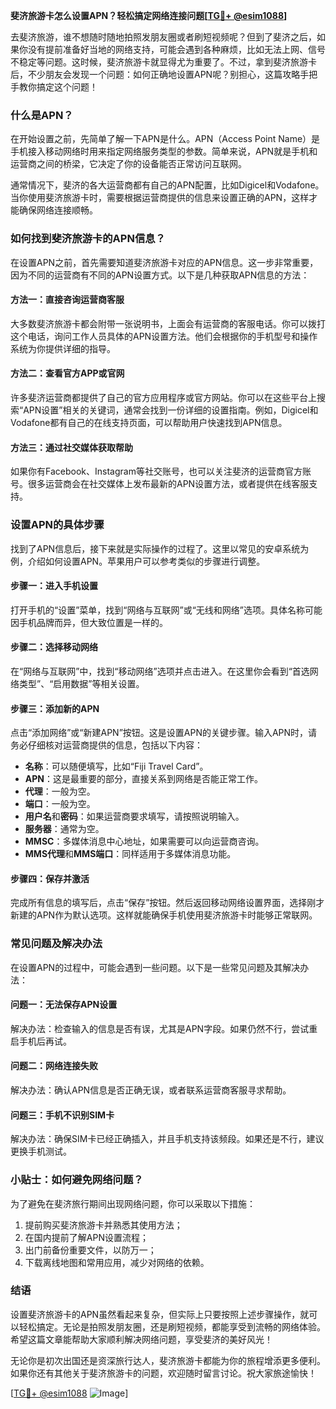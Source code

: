 **斐济旅游卡怎么设置APN？轻松搞定网络连接问题[[TG💪+ @esim1088](https://t.me/s/esim1088)]**

去斐济旅游，谁不想随时随地拍照发朋友圈或者刷短视频呢？但到了斐济之后，如果你没有提前准备好当地的网络支持，可能会遇到各种麻烦，比如无法上网、信号不稳定等问题。这时候，斐济旅游卡就显得尤为重要了。不过，拿到斐济旅游卡后，不少朋友会发现一个问题：如何正确地设置APN呢？别担心，这篇攻略手把手教你搞定这个问题！

### 什么是APN？

在开始设置之前，先简单了解一下APN是什么。APN（Access Point Name）是手机接入移动网络时用来指定网络服务类型的参数。简单来说，APN就是手机和运营商之间的桥梁，它决定了你的设备能否正常访问互联网。

通常情况下，斐济的各大运营商都有自己的APN配置，比如Digicel和Vodafone。当你使用斐济旅游卡时，需要根据运营商提供的信息来设置正确的APN，这样才能确保网络连接顺畅。

### 如何找到斐济旅游卡的APN信息？

在设置APN之前，首先需要知道斐济旅游卡对应的APN信息。这一步非常重要，因为不同的运营商有不同的APN设置方式。以下是几种获取APN信息的方法：

#### 方法一：直接咨询运营商客服

大多数斐济旅游卡都会附带一张说明书，上面会有运营商的客服电话。你可以拨打这个电话，询问工作人员具体的APN设置方法。他们会根据你的手机型号和操作系统为你提供详细的指导。

#### 方法二：查看官方APP或官网

许多斐济运营商都提供了自己的官方应用程序或官方网站。你可以在这些平台上搜索“APN设置”相关的关键词，通常会找到一份详细的设置指南。例如，Digicel和Vodafone都有自己的在线支持页面，可以帮助用户快速找到APN信息。

#### 方法三：通过社交媒体获取帮助

如果你有Facebook、Instagram等社交账号，也可以关注斐济的运营商官方账号。很多运营商会在社交媒体上发布最新的APN设置方法，或者提供在线客服支持。

### 设置APN的具体步骤

找到了APN信息后，接下来就是实际操作的过程了。这里以常见的安卓系统为例，介绍如何设置APN。苹果用户可以参考类似的步骤进行调整。

#### 步骤一：进入手机设置

打开手机的“设置”菜单，找到“网络与互联网”或“无线和网络”选项。具体名称可能因手机品牌而异，但大致位置是一样的。

#### 步骤二：选择移动网络

在“网络与互联网”中，找到“移动网络”选项并点击进入。在这里你会看到“首选网络类型”、“启用数据”等相关设置。

#### 步骤三：添加新的APN

点击“添加网络”或“新建APN”按钮。这是设置APN的关键步骤。输入APN时，请务必仔细核对运营商提供的信息，包括以下内容：
- **名称**：可以随便填写，比如“Fiji Travel Card”。
- **APN**：这是最重要的部分，直接关系到网络是否能正常工作。
- **代理**：一般为空。
- **端口**：一般为空。
- **用户名**和**密码**：如果运营商要求填写，请按照说明输入。
- **服务器**：通常为空。
- **MMSC**：多媒体消息中心地址，如果需要可以向运营商咨询。
- **MMS代理**和**MMS端口**：同样适用于多媒体消息功能。

#### 步骤四：保存并激活

完成所有信息的填写后，点击“保存”按钮。然后返回移动网络设置界面，选择刚才新建的APN作为默认选项。这样就能确保手机使用斐济旅游卡时能够正常联网。

### 常见问题及解决办法

在设置APN的过程中，可能会遇到一些问题。以下是一些常见问题及其解决办法：

#### 问题一：无法保存APN设置

解决办法：检查输入的信息是否有误，尤其是APN字段。如果仍然不行，尝试重启手机后再试。

#### 问题二：网络连接失败

解决办法：确认APN信息是否正确无误，或者联系运营商客服寻求帮助。

#### 问题三：手机不识别SIM卡

解决办法：确保SIM卡已经正确插入，并且手机支持该频段。如果还是不行，建议更换手机测试。

### 小贴士：如何避免网络问题？

为了避免在斐济旅行期间出现网络问题，你可以采取以下措施：
1. 提前购买斐济旅游卡并熟悉其使用方法；
2. 在国内提前了解APN设置流程；
3. 出门前备份重要文件，以防万一；
4. 下载离线地图和常用应用，减少对网络的依赖。

### 结语

设置斐济旅游卡的APN虽然看起来复杂，但实际上只要按照上述步骤操作，就可以轻松搞定。无论是拍照发朋友圈，还是刷短视频，都能享受到流畅的网络体验。希望这篇文章能帮助大家顺利解决网络问题，享受斐济的美好风光！

无论你是初次出国还是资深旅行达人，斐济旅游卡都能为你的旅程增添更多便利。如果你还有其他关于斐济旅游卡的问题，欢迎随时留言讨论。祝大家旅途愉快！

[[TG💪+ @esim1088](https://t.me/s/esim1088) ![Image](https://i.postimg.cc/4NQfJmqS/Snipaste-2025-05-13-00-14-12.png)]
